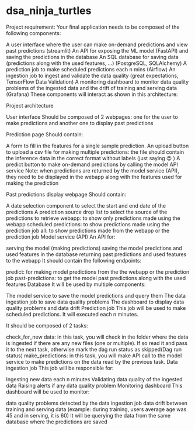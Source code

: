 # dsa_ninja_turtles
Project requirement:
Your final application needs to be composed of the following components:

A user interface where the user can make on-demand predictions and view past predictions (streamlit)
An API for exposing the ML model (FastAPI) and saving the predictions in the database
An SQL database for saving data (predictions along with the used features, ...) (PostgreSQL, SQLAlchemy)
A prediction job to make scheduled predictions each n mins (Airflow)
An ingestion job to ingest and validate the data quality (great expectations, TensorFlow Data Validation)
A monitoring dashboard to monitor data quality problems of the ingested data and the drift of training and serving data (Grafana)
These components will interact as shown in this architecture:

Project architecture

User interface
Should be composed of 2 webpages: one for the user to make predictions and another one to display past predictions

Prediction page
Should contain:

A form to fill in the features for a single sample prediction.
An upload button to upload a csv file for making multiple predictions: the file should contain the inference data in the correct format without labels (just saying 😉 )
A predict button to make on-demand predictions by calling the model API service
Note: when predictions are returned by the model service (API), they need to be displayed in the webapp along with the features used for making the prediction

Past predictions display webpage
Should contain:

A date selection component to select the start and end date of the predictions
A prediction source drop list to select the source of the predictions to retrieve
webapp: to show only predictions made using the webapp
scheduled predictions: to show predictions made using the prediction job
all: to show predictions made from the webapp or the prediction job
Model service (API)
An API for:

serving the model (making predictions)
saving the model predictions and used features in the database
returning past predictions and used features to the webapp
It should contain the following endpoints:

predict: for making model predictions from the the webapp or the prediction job
past-predictions: to get the model past predictions along with the used features
Database
It will be used by multiple components:

The model service to save the model predictions and query them
The data ingestion job to save data quality problems
The dashboard to display data quality problems and data drift
Prediction job
This job will be used to make scheduled predictions. It will executed each n minutes.

It should be composed of 2 tasks:

check_for_new data: in this task, you will check in the folder where the data is ingested if there are any new files (one or multiple). If so read it and pass it to the next task, otherwise mark the dag run status as skipped(Dag run status)
make_predictions: in this task, you will make API call to the model service to make predictions on the data read by the previous task.
Data ingestion job
This job will be responsible for:

Ingesting new data each n minutes
Validating data quality of the ingested data
Raising alerts if any data quality problem
Monitoring dashboard
This dashboard will be used to monitor:

data quality problems detected by the data ingestion job
data drift between training and serving data (example: during training, users average age was 45 and in serving, it is 60)
It will be querying the data from the same database where the predictions are saved